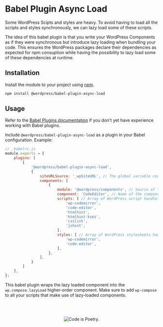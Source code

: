 Babel Plugin Async Load
======

Some WordPress Scipts and styles are heavy. To avoid having to load all the scripts and styles synchronously, we can lazy load some of these scripts.

The idea of this babel plugin is that you write your WordPress Components as if they were synchronous but introduce lazy loading when bundling your code. This ensures the WordPress packages declare their dependencies as expected for npm consuption while having the possibility to lazy load some of these dependencies at runtime.

## Installation

Install the module to your project using [npm](https://www.npmjs.com/).

```bash
npm install @wordpress/babel-plugin-async-load
```

## Usage

Refer to the [Babel Plugins documentation](http://babeljs.io/docs/en/plugins) if you don't yet have experience working with Babel plugins.

Include `@wordpress/babel-plugin-async-load` as a plugin in your Babel configuration. Example:

```js
// .babelrc.js
module.exports = {
	plugins: [
		[
			'@wordpress/babel-plugin-async-load',
			{
				siteURLSource: '_wpSiteURL', // The global variable containing the WordPress base URL (needs to be defined).
				components: [
					{
						module: '@wordpress/components', // Source of the component to lazy load.
						component: 'CodeEditor', // Name of the compoonent to lazy load.
						scripts: [ // Array of WordPress script handles needed for the component to work properly.
							'wp-codemirror',
							'code-editor',
							'htmlhint',
							'htmlhint-kses',
							'csslint',
							'jshint',
						],
						styles: [ // Array of WordPress stylesheets handles needed for the component to work properly.
							'wp-codemirror',
							'code-editor',
						],
					},
				],
			}
		]
	],
};
```

This babel plugin wraps the lazy loaded component into the `wp.compose.lazyLoad` higher-order component. Make sure to add `wp-compose` to all your scripts that make use of lazy-loaded components.

<br/><br/><p align="center"><img src="https://s.w.org/style/images/codeispoetry.png?1" alt="Code is Poetry." /></p>
